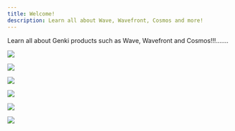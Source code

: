 ```yaml
---
title: Welcome!
description: Learn all about Wave, Wavefront, Cosmos and more!
---
```


Learn all about Genki products such as Wave, Wavefront and Cosmos!!!.......

[ ![](../../assets/images/article_360017912157_image_0.png) ](/wave-for-music/quickstart/about/)

[ ![](../../assets/images/article_360017912157_image_1.png) ](/wave-for-work/quickstart)

[ ![](../../assets/images/article_360017912157_image_2.png) ](/wavefront/overview)

[ ![](../../assets/images/article_360017912157_image_3.png) ](/widi-master/overview)

[ ![](../../assets/images/article_360017912157_image_4.png) ](/wave-for-music/softwave-basics/about/)

[ ![](../../assets/images/article_360017912157_image_5.png) ](/cosmos/about/)
